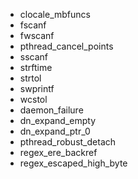 - clocale_mbfuncs
- fscanf
- fwscanf
- pthread_cancel_points
- sscanf
- strftime
- strtol
- swprintf
- wcstol
- daemon_failure
- dn_expand_empty
- dn_expand_ptr_0
- pthread_robust_detach
- regex_ere_backref
- regex_escaped_high_byte